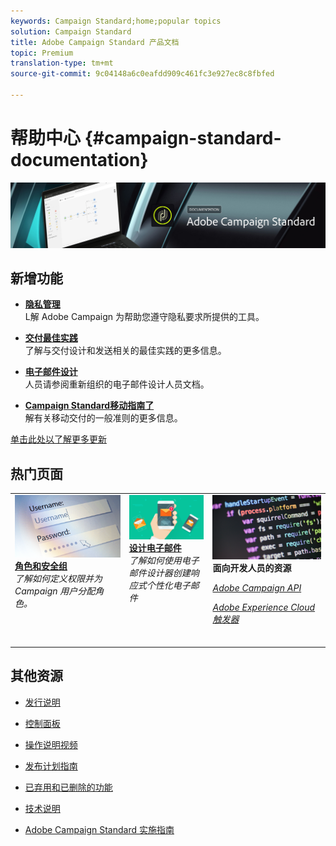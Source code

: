 ```yaml
---
keywords: Campaign Standard;home;popular topics
solution: Campaign Standard
title: Adobe Campaign Standard 产品文档
topic: Premium
translation-type: tm+mt
source-git-commit: 9c04148a6c0eafdd909c461fc3e927ec8c8fbfed

---
```



# 帮助中心 {#campaign-standard-documentation}

![](start/using/assets/banner_acs_doc.jpg)

## 新增功能

* **[隐私管理](https://helpx.adobe.com/campaign/kb/campaign-privacy.html)**<br/>L解 Adobe Campaign 为帮助您遵守隐私要求所提供的工具。

* **[交付最佳实践](https://helpx.adobe.com/campaign/kb/delivery-best-practices.html)**<br/>了解与交付设计和发送相关的最佳实践的更多信息。

* **[电子邮件设计](designing/using/designing-content-in-adobe-campaign.md)**<br/>人员请参阅重新组织的电子邮件设计人员文档。

* **[Campaign Standard移动指南了](https://helpx.adobe.com/campaign/kb/acs-mobile.html)**<br/>解有关移动交付的一般准则的更多信息。

[单击此处以了解更多更新](rn/using/documentation-updates.md)

## 热门页面

<table>
<tr>
  <td valign="top">
    <a href="administration/using/about-access-management.md">
      <img alt="角色" src="start/using/assets/roles.png"/>
    </a>
    <div>
    <a href="administration/using/about-access-management.md"><strong>角色和安全组</strong></a>
    </div>
    <em>了解如何定义权限并为 Campaign 用户分配角色。</em>
    <br>
  </td>
  <td valign="top">
    <a href="designing/using/designing-content-in-adobe-campaign.md">
      <img alt="设计工具" src="start/using/assets/design.png" />
    </a>
    <div>
    <a href="designing/using/designing-content-in-adobe-campaign.md"><strong>设计电子邮件</strong></a>
    </div>
    <em>了解如何使用电子邮件设计器创建响应式个性化电子邮件</em><br>
  </td>
  <td valign="top">
       <img alt="开发人员" src="start/using/assets/dev.png" />
    <div>
    <strong>面向开发人员的资源</strong>
    </div>
    <p><em><a href="api/using/about-campaign-standard-apis.md">Adobe Campaign API</a></em></p>
    <p><em><a href="integrating/using/about-adobe-experience-cloud-triggers.md">Adobe Experience Cloud 触发器</a></em></p>
    <br>
  </td>
</tr>
</table>


## 其他资源

* [发行说明](rn/using/release-notes.md)

* [控制面板](https://docs.adobe.com/content/help/en/control-panel/using/control-panel-home.html)

* [操作说明视频](https://docs.adobe.com/content/help/en/campaign-learn/campaign-standard-tutorials/overview.html)

* [发布计划指南](https://helpx.adobe.com/campaign/kb/acs-release-planning.html)

* [已弃用和已删除的功能](https://helpx.adobe.com/campaign/kb/acs-deprecated-and-removed-features.html)

* [技术说明](https://helpx.adobe.com/campaign/kb/acs-article-list.html)

* [Adobe Campaign Standard 实施指南](https://helpx.adobe.com/campaign/kb/campaign-standard-implementation-guide.html)
